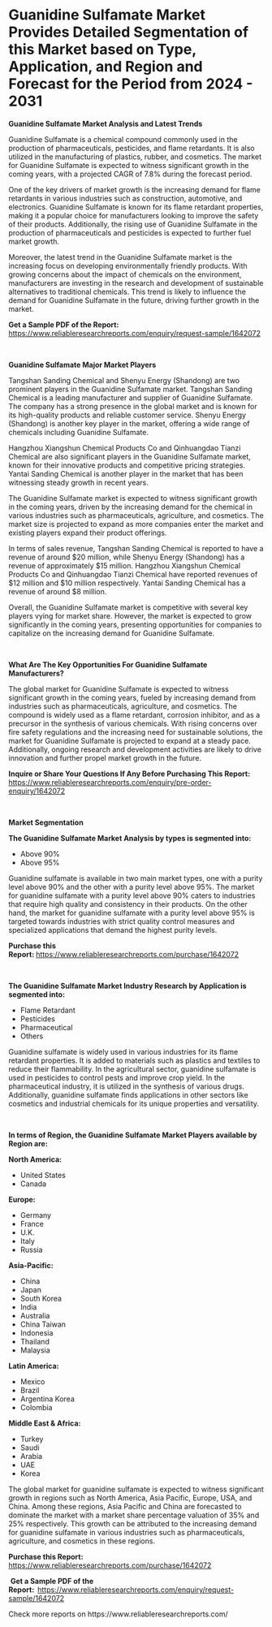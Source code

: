 <p><h1>Guanidine Sulfamate Market Provides Detailed Segmentation of this Market based on Type, Application, and Region and Forecast for the Period from 2024 - 2031</h1></p><p><strong>Guanidine Sulfamate Market Analysis and Latest Trends</strong></p>
<p><p>Guanidine Sulfamate is a chemical compound commonly used in the production of pharmaceuticals, pesticides, and flame retardants. It is also utilized in the manufacturing of plastics, rubber, and cosmetics. The market for Guanidine Sulfamate is expected to witness significant growth in the coming years, with a projected CAGR of 7.8% during the forecast period.</p><p>One of the key drivers of market growth is the increasing demand for flame retardants in various industries such as construction, automotive, and electronics. Guanidine Sulfamate is known for its flame retardant properties, making it a popular choice for manufacturers looking to improve the safety of their products. Additionally, the rising use of Guanidine Sulfamate in the production of pharmaceuticals and pesticides is expected to further fuel market growth.</p><p>Moreover, the latest trend in the Guanidine Sulfamate market is the increasing focus on developing environmentally friendly products. With growing concerns about the impact of chemicals on the environment, manufacturers are investing in the research and development of sustainable alternatives to traditional chemicals. This trend is likely to influence the demand for Guanidine Sulfamate in the future, driving further growth in the market.</p></p>
<p><strong>Get a Sample PDF of the Report:&nbsp;</strong> <a href="https://www.reliableresearchreports.com/enquiry/request-sample/1642072">https://www.reliableresearchreports.com/enquiry/request-sample/1642072</a></p>
<p>&nbsp;</p>
<p><strong>Guanidine Sulfamate Major Market Players</strong></p>
<p><p>Tangshan Sanding Chemical and Shenyu Energy (Shandong) are two prominent players in the Guanidine Sulfamate market. Tangshan Sanding Chemical is a leading manufacturer and supplier of Guanidine Sulfamate. The company has a strong presence in the global market and is known for its high-quality products and reliable customer service. Shenyu Energy (Shandong) is another key player in the market, offering a wide range of chemicals including Guanidine Sulfamate.</p><p>Hangzhou Xiangshun Chemical Products Co and Qinhuangdao Tianzi Chemical are also significant players in the Guanidine Sulfamate market, known for their innovative products and competitive pricing strategies. Yantai Sanding Chemical is another player in the market that has been witnessing steady growth in recent years.</p><p>The Guanidine Sulfamate market is expected to witness significant growth in the coming years, driven by the increasing demand for the chemical in various industries such as pharmaceuticals, agriculture, and cosmetics. The market size is projected to expand as more companies enter the market and existing players expand their product offerings.</p><p>In terms of sales revenue, Tangshan Sanding Chemical is reported to have a revenue of around $20 million, while Shenyu Energy (Shandong) has a revenue of approximately $15 million. Hangzhou Xiangshun Chemical Products Co and Qinhuangdao Tianzi Chemical have reported revenues of $12 million and $10 million respectively. Yantai Sanding Chemical has a revenue of around $8 million.</p><p>Overall, the Guanidine Sulfamate market is competitive with several key players vying for market share. However, the market is expected to grow significantly in the coming years, presenting opportunities for companies to capitalize on the increasing demand for Guanidine Sulfamate.</p></p>
<p>&nbsp;</p>
<p><strong>What Are The Key Opportunities For Guanidine Sulfamate Manufacturers?</strong></p>
<p><p>The global market for Guanidine Sulfamate is expected to witness significant growth in the coming years, fueled by increasing demand from industries such as pharmaceuticals, agriculture, and cosmetics. The compound is widely used as a flame retardant, corrosion inhibitor, and as a precursor in the synthesis of various chemicals. With rising concerns over fire safety regulations and the increasing need for sustainable solutions, the market for Guanidine Sulfamate is projected to expand at a steady pace. Additionally, ongoing research and development activities are likely to drive innovation and further propel market growth in the future.</p></p>
<p><strong>Inquire or Share Your Questions If Any Before Purchasing This Report:</strong> <a href="https://www.reliableresearchreports.com/enquiry/pre-order-enquiry/1642072">https://www.reliableresearchreports.com/enquiry/pre-order-enquiry/1642072</a></p>
<p>&nbsp;</p>
<p><strong>Market Segmentation</strong></p>
<p><strong>The Guanidine Sulfamate Market Analysis by types is segmented into:</strong></p>
<p><ul><li>Above 90%</li><li>Above 95%</li></ul></p>
<p><p>Guanidine sulfamate is available in two main market types, one with a purity level above 90% and the other with a purity level above 95%. The market for guanidine sulfamate with a purity level above 90% caters to industries that require high quality and consistency in their products. On the other hand, the market for guanidine sulfamate with a purity level above 95% is targeted towards industries with strict quality control measures and specialized applications that demand the highest purity levels.</p></p>
<p><strong>Purchase this Report:&nbsp;</strong><a href="https://www.reliableresearchreports.com/purchase/1642072">https://www.reliableresearchreports.com/purchase/1642072</a></p>
<p>&nbsp;</p>
<p><strong>The Guanidine Sulfamate Market Industry Research by Application is segmented into:</strong></p>
<p><ul><li>Flame Retardant</li><li>Pesticides</li><li>Pharmaceutical</li><li>Others</li></ul></p>
<p><p>Guanidine sulfamate is widely used in various industries for its flame retardant properties. It is added to materials such as plastics and textiles to reduce their flammability. In the agricultural sector, guanidine sulfamate is used in pesticides to control pests and improve crop yield. In the pharmaceutical industry, it is utilized in the synthesis of various drugs. Additionally, guanidine sulfamate finds applications in other sectors like cosmetics and industrial chemicals for its unique properties and versatility.</p></p>
<p>&nbsp;</p>
<p><strong>In terms of Region, the Guanidine Sulfamate Market Players available by Region are:</strong></p>
<p>
    <p> <strong> North America: </strong>
        <ul>
            <li>United States</li>
            <li>Canada</li>
        </ul>
        </p> 
    <p> <strong> Europe: </strong>
        <ul>
            <li>Germany</li>
            <li>France</li>
            <li>U.K.</li>
            <li>Italy</li>
            <li>Russia</li>
        </ul>
        </p> 
    <p> <strong> Asia-Pacific: </strong>
        <ul>
            <li>China</li>
            <li>Japan</li>
            <li>South Korea</li>
            <li>India</li>
            <li>Australia</li>
            <li>China Taiwan</li>
            <li>Indonesia</li>
            <li>Thailand</li>
            <li>Malaysia</li>
        </ul>
        </p> 
    <p> <strong> Latin America: </strong>
        <ul>
            <li>Mexico</li>
            <li>Brazil</li>
            <li>Argentina Korea</li>
            <li>Colombia</li>
        </ul>
        </p> 
    <p> <strong> Middle East & Africa: </strong>
        <ul>
            <li>Turkey</li>
            <li>Saudi</li>
            <li>Arabia</li>
            <li>UAE</li>
            <li>Korea</li>
        </ul>
    </p>
    </p>
<p><p>The global market for guanidine sulfamate is expected to witness significant growth in regions such as North America, Asia Pacific, Europe, USA, and China. Among these regions, Asia Pacific and China are forecasted to dominate the market with a market share percentage valuation of 35% and 25% respectively. This growth can be attributed to the increasing demand for guanidine sulfamate in various industries such as pharmaceuticals, agriculture, and cosmetics in these regions.</p></p>
<p><strong>Purchase this Report: </strong><a href="https://www.reliableresearchreports.com/purchase/1642072">https://www.reliableresearchreports.com/purchase/1642072</a></p>
<p>&nbsp;<strong>Get a Sample PDF of the Report:&nbsp;&nbsp;</strong><a href="https://www.reliableresearchreports.com/enquiry/request-sample/1642072">https://www.reliableresearchreports.com/enquiry/request-sample/1642072</a></p>
<p><strong></strong></p>
<p>Check more reports on https://www.reliableresearchreports.com/</p>